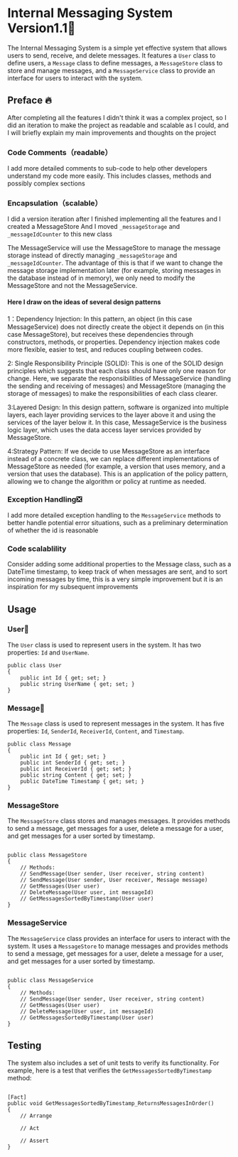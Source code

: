 # Internal Messaging System Version1.1📱

The Internal Messaging System is a simple yet effective system that allows users to send, receive, and delete messages. It features a `User` class to define users, a `Message` class to define messages, a `MessageStore` class to store and manage messages, and a `MessageService` class to provide an interface for users to interact with the system.

## Preface 🔥

After completing all the features I didn't think it was a complex project, so I did an iteration to make the project as readable and scalable as I could, and I will briefly explain my main improvements and thoughts on the project

### Code Comments（readable）
I add more detailed comments to sub-code to help other developers understand my code more easily. This includes classes, methods and possibly complex sections

### Encapsulation（scalable）
I did a version iteration after I finished implementing all the features and I created a MessageStore
And I moved `_messageStorage` and `_messageIdCounter` to this new class

The MessageService will use the MessageStore to manage the message storage instead of directly managing `_messageStorage`  and `_messageIdCounter`. 
The advantage of this is that if we want to change the message storage implementation later (for example, storing messages in the database instead of in memory),
we only need to modify the MessageStore and not the MessageService.


#### Here I draw on the ideas of several design patterns
1：Dependency Injection: In this pattern, an object (in this case MessageService) does not directly create the object it depends on (in this case MessageStore), 
but receives these dependencies through constructors, methods, or properties. Dependency injection makes code more flexible, easier to test, and reduces coupling between codes.

2: Single Responsibility Principle (SOLID): This is one of the SOLID design principles which suggests that each class should have only one reason for change.
Here, we separate the responsibilities of MessageService (handling the sending and receiving of messages) and MessageStore (managing the storage of messages) to make the responsibilities of each class clearer.

3:Layered Design: In this design pattern, software is organized into multiple layers,
each layer providing services to the layer above it and using the services of the layer below it. 
In this case, MessageService is the business logic layer, which uses the data access layer services provided by MessageStore.

4:Strategy Pattern: If we decide to use MessageStore as an interface instead of a concrete class, we can replace different implementations of MessageStore as needed (for example, a version that uses memory, and a version that uses the database).
This is an application of the policy pattern, allowing we to change the algorithm or policy at runtime as needed.

### Exception Handling❎
I add more detailed exception handling to the  `MessageService` methods to better handle potential error situations, such as a preliminary determination of whether the id is reasonable

### Code scalablility
Consider adding some additional properties to the Message class, such as a DateTime timestamp, to keep track of when messages are sent, and to sort incoming messages by time, this is a very simple improvement but it is an inspiration for my subsequent improvements


## Usage


### User👨

The `User` class is used to represent users in the system. It has two properties: `Id` and `UserName`.

```
public class User
{
    public int Id { get; set; }
    public string UserName { get; set; }
}
```

### Message📨

The `Message` class is used to represent messages in the system. It has five properties: `Id`, `SenderId`, `ReceiverId`, `Content`, and `Timestamp`.

```
public class Message
{
    public int Id { get; set; }
    public int SenderId { get; set; }
    public int ReceiverId { get; set; }
    public string Content { get; set; }
    public DateTime Timestamp { get; set; }
}
```

### MessageStore

The `MessageStore` class stores and manages messages. It provides methods to send a message, get messages for a user, delete a message for a user, and get messages for a user sorted by timestamp.

```

public class MessageStore
{
    // Methods:
    // SendMessage(User sender, User receiver, string content)
    // SendMessage(User sender, User receiver, Message message)
    // GetMessages(User user)
    // DeleteMessage(User user, int messageId)
    // GetMessagesSortedByTimestamp(User user)
}
```

### MessageService

The `MessageService` class provides an interface for users to interact with the system. It uses a `MessageStore` to manage messages and provides methods to send a message, get messages for a user, delete a message for a user, and get messages for a user sorted by timestamp.

```

public class MessageService
{
    // Methods:
    // SendMessage(User sender, User receiver, string content)
    // GetMessages(User user)
    // DeleteMessage(User user, int messageId)
    // GetMessagesSortedByTimestamp(User user)
}
```

## Testing

The system also includes a set of unit tests to verify its functionality. For example, here is a test that verifies the `GetMessagesSortedByTimestamp` method:

```

[Fact]
public void GetMessagesSortedByTimestamp_ReturnsMessagesInOrder()
{
    // Arrange

    // Act

    // Assert
}
```
